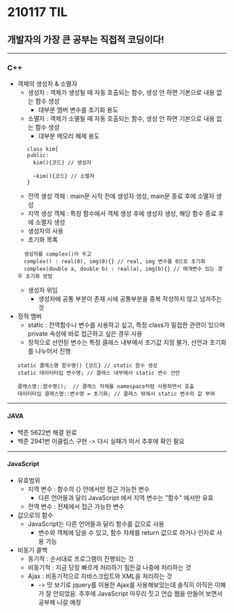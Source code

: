 # 210117 TIL
## 개발자의 가장 큰 공부는 직접적 코딩이다!
------------------------------
### C++
  * 객체의 생성자 & 소멸자
      * 생성자 : 객체가 생성될 때 자동 호출되는 함수, 생성 안 하면 기본으로 내용 없는 함수 생성
        * 대부분 멤버 변수를 초기화 용도
      * 소멸자 : 객체가 소멸될 때 자동 호출되는 함수, 생성 안 하면 기본으로 내용 없는 함수 생성
        * 대부분 메모리 해제 용도
     ```
        class kim{
        public:
          kim(){코드} // 생성자
          
          ~kim(){코드} // 소멸자
        }
     ```
     * 전역 생성 객체 : main문 시작 전에 생성자 생성, main문 종료 후에 소멸자 생성
     * 지역 생성 객체 : 특정 함수에서 객체 생성 후에 생성자 생성, 해당 함수 종료 후에 소멸자 생성
     * 생성자의 사용
      * 초기화 목록
      ```
        생성자를 complex()라 두고
        complex() : real(0), img(0){} // real, img 변수를 0으로 초기화
        complex(double a, double b) : real(a), img(b){} // 매개변수 있는 경우 초기화 방법
      ```
      * 생성자 위임
        * 생성자에 공통 부분이 존재 시에 공통부분을 중복 작성하지 않고 넘겨주는 것
  * 정적 멤버
      * static : 전역함수나 변수를 사용하고 싶고, 특정 class가 밀접한 관련이 있으며 private 속성에 바로 접근하고 싶은 경우 사용
      * 정적으로 선언된 변수는 특정 클래스 내부에서 초기값 지정 불가, 선언과 초기화를 나누어서 진행
      ```
      static 클래스명 함수명() {코드} // static 함수 생성
      static 데이터타입 변수명; // 클래스 내부에서 static 변수 선언
      
      클래스명::함수명();  // 클래스 자체를 namespace처럼 사용하면서 호출
      데이터타입 클래스명::변수명 = 초기화; // 클래스 밖에서 static 변수의 값 부여
      ```
 -----------------------------
 #### JAVA
  * 백준 5622번 해결 완료
  * 백준 2941번 이클립스 구현 -> 다시 실패가 떠서 추후에 확인 필요
-----------------------------
#### JavaScript
  * 유효범위 
    * 지역 변수 : 함수의 {} 안에서만 접근 가능한 변수
      * 다른 언어들과 달리 JavaScript 에서 지역 변수는 "함수" 에서만 유효
    * 전역 변수 : 전체에서 접근 가능한 변수
  * 값으로의 함수
    * JavaScript는 다른 언어들과 달리 함수를 값으로 사용
      * 변수와 객체에 담을 수 있고, 함수 자체를 return 값으로 하거나 인자로 사용 가능
  * 비동기 콜백
    * 동기적 : 순서대로 프로그램이 진행되는 것
    * 비동기적 : 지금 당장 빠르게 처리하기 힘든걸 나중에 처리하는 것
    * Ajax : 비동기적으로 자바스크립트와 XML을 처리하는 것
      * -> 맛 보기로 jquery를 이용한 Ajax를 사용해보았는데 솔직히 아직은 이해가 잘 안되었음. 추후에 JavaScript 마무리 짓고 연습 웹을 만들어 보면서 공부해 나갈 예정
